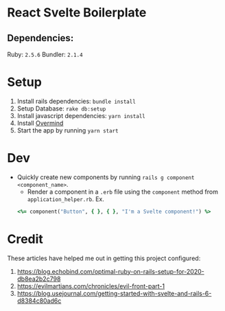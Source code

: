 # React Svelte Boilerplate

## Dependencies:

Ruby: `2.5.6`
Bundler: `2.1.4`

# Setup
1. Install rails dependencies: `bundle install`
2. Setup Database: `rake db:setup`
3. Install javascript dependencies: `yarn install`
4. Install [Overmind](https://github.com/DarthSim/overmind#installation)
5. Start the app by running `yarn start`

# Dev

- Quickly create new components by running `rails g component <component_name>`.
  - Render a component in a `.erb` file using the `component` method from `application_helper.rb`. Ex.
  ```ruby
  <%= component("Button", { }, { }, "I'm a Svelte component!") %>
  ```

# Credit

These articles have helped me out in getting this project configured:
1. https://blog.echobind.com/optimal-ruby-on-rails-setup-for-2020-db8ea2b2c798
2. https://evilmartians.com/chronicles/evil-front-part-1
3. https://blog.usejournal.com/getting-started-with-svelte-and-rails-6-d8384c80ad6c

